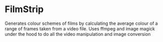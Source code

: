 # FilmStrip
Generates colour schemes of films by calculating the average colour of a range of frames taken from a video file. Uses ffmpeg and image magick under the hood to do all the video manipulation and image conversion
